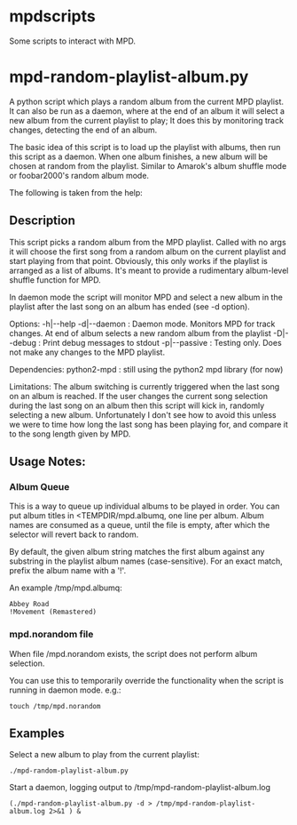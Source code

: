 mpdscripts
==========

Some scripts to interact with MPD.


mpd-random-playlist-album.py
============================
A python script which plays a random album from the current MPD playlist.
It can also be run as a daemon, where at the end of an album it will select
a new album from the current playlist to play; It does this by monitoring track changes,
detecting the end of an album.

The basic idea of this script is to load up the playlist with albums,
then run this script as a daemon. When one album finishes, a new album will be chosen at random from the playlist.
Similar to Amarok's album shuffle mode or foobar2000's random album mode.


The following is taken from the help:

Description
-----------
This script picks a random album from the MPD playlist.  Called with no
args it will choose the first song from a random album on the current playlist
and start playing from that point. Obviously, this only works if the playlist
is arranged as a list of albums. It's meant to provide a rudimentary album-level
shuffle function for MPD.

In daemon mode the script will monitor MPD and select a new album
in the playlist after the last song on an album has ended (see -d option).

Options:
   -h|--help
   -d|--daemon  : Daemon mode. Monitors MPD for track changes. At end of album selects
                  a new random album from the playlist
   -D|--debug   : Print debug messages to stdout
   -p|--passive : Testing only. Does not make any changes to the MPD playlist.

Dependencies:
   python2-mpd  : still using the python2 mpd library (for now)

Limitations:
   The album switching is currently triggered when the last song on an album
   is reached.  If the user changes the current song selection during
   the last song on an album then this script will kick in, randomly
   selecting a new album.  Unfortunately I don't see how to avoid this
   unless we were to time how long the last song has been playing for, and
   compare it to the song length given by MPD.

Usage Notes:
------------

### Album Queue

This is a way to queue up individual albums to be played in order.  You can put
album titles in <TEMPDIR/mpd.albumq, one line per album.  Album names are
consumed as a queue, until the file is empty, after which the selector will
revert back to random. 

By default, the given album string matches the first album against any
substring in the playlist album names (case-sensitive). For an exact match,
prefix the album name with a '!'.

An example /tmp/mpd.albumq:

    Abbey Road
    !Movement (Remastered)


### mpd.norandom file

When file <TEMPDIR>/mpd.norandom exists, the script does not perform album selection.

You can use this to temporarily override the functionality when the script is running
in daemon mode. e.g.:

    touch /tmp/mpd.norandom


Examples
--------

Select a new album to play from the current playlist:

    ./mpd-random-playlist-album.py

Start a daemon, logging output to /tmp/mpd-random-playlist-album.log

    (./mpd-random-playlist-album.py -d > /tmp/mpd-random-playlist-album.log 2>&1 ) &
